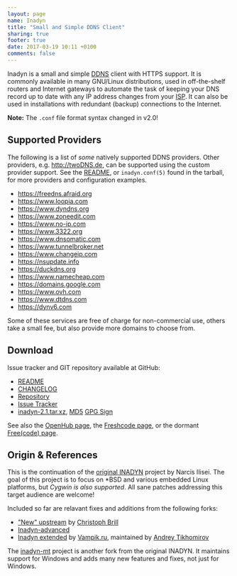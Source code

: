```yaml
---
layout: page
name: Inadyn
title: "Small and Simple DDNS Client"
sharing: true
footer: true
date: 2017-03-19 10:11 +0100
comments: false
---
```


Inadyn is a small and simple [DDNS][1] client with HTTPS support.  It
is commonly available in many GNU/Linux distributions, used in
off-the-shelf routers and Internet gateways to automate the task of
keeping your DNS record up to date with any IP address changes from
your [ISP][2].  It can also be used in installations with redundant
(backup) connections to the Internet.

**Note:** The `.conf` file format syntax changed in v2.0!


Supported Providers
-------------------

The following is a list of *some* natively supported DDNS providers.
Other providers, e.g. <http://twoDNS.de>, can be supported using the
custom provider support.  See the [README][], or `inadyn.conf(5)`
found in the tarball, for more providers and configuration examples.

* <https://freedns.afraid.org>
* <https://www.loopia.com>
* <https://www.dyndns.org>
* <https://www.zoneedit.com>
* <https://www.no-ip.com>
* <https://www.3322.org>
* <https://www.dnsomatic.com>
* <https://www.tunnelbroker.net>
* <https://www.changeip.com>
* <https://nsupdate.info>
* <https://duckdns.org>
* <https://www.namecheap.com>
* <https://domains.google.com>
* <https://www.ovh.com>
* <https://www.dtdns.com>
* <https://dynv6.com>

Some of these services are free of charge for non-commercial use, others
take a small fee, but also provide more domains to choose from.


Download
--------

Issue tracker and GIT repository available at GitHub:

* [README](https://github.com/troglobit/inadyn/blob/master/README.md)
* [CHANGELOG](https://github.com/troglobit/inadyn/blob/master/CHANGELOG.md)
* [Repository](http://github.com/troglobit/inadyn)
* [Issue Tracker](http://github.com/troglobit/inadyn/issues)
* [inadyn-2.1.tar.xz](ftp://ftp.troglobit.com/inadyn/inadyn-2.1.tar.xz),
  [MD5](ftp://ftp.troglobit.com/inadyn/inadyn-2.1.tar.xz.md5)
  [GPG Sign](ftp://ftp.troglobit.com/inadyn/inadyn-2.1.xz.asc)

See also the [OpenHub page](https://www.openhub.net/p/inadyn/), the
[Freshcode page](http://freshcode.club/projects/inadyn), or the dormant
[Free(code) page](http://freecode.com/projects/inadyn).


Origin & References
-------------------

This is the continuation of the [original INADYN][origin] project by
Narcis Ilisei.  The goal of this project is to focus on \*BSD and
various embedded Linux platforms, but *Cygwin is also supported*.  All
sane patches addressing this target audience are welcome!

Included so far are relavant fixes and additions from the following
forks:

* ["New" upstream](https://sourceforge.net/projects/inadyn/) by
  [Christoph Brill](http://www.egore911.de/)
* [Inadyn-advanced](https://sourceforge.net/projects/inadyn-advanced/)
* [Inadyn extended](https://github.com/vampik/inadyn) by
  [Vampik.ru](http://vampik.ru/), maintained by
  [Andrey Tikhomirov](https://github.com/vampik/inadyn)

The [inadyn-mt][] project is another fork from the original INADYN.  It
maintains support for Windows and adds many new features and fixes, not
just for Windows.

[1]: http://en.wikipedia.org/wiki/Dynamic_DNS
[2]: http://en.wikipedia.org/wiki/ISP
[README]: https://github.com/troglobit/inadyn/blob/master/README.md
[origin]: http://www.inatech.eu/inadyn/
[inadyn-mt]: http://sourceforge.net/projects/inadyn-mt/

<!--
  -- Local Variables:
  -- mode: markdown
  -- End:
  -->
